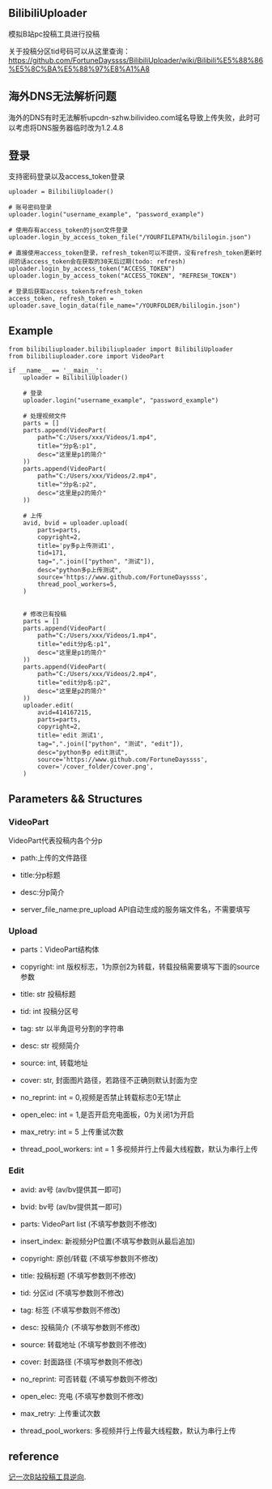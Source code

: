## BilibiliUploader
模拟B站pc投稿工具进行投稿

关于投稿分区tid号码可以从这里查询：https://github.com/FortuneDayssss/BilibiliUploader/wiki/Bilibili%E5%88%86%E5%8C%BA%E5%88%97%E8%A1%A8

## 海外DNS无法解析问题

海外的DNS有时无法解析upcdn-szhw.bilivideo.com域名导致上传失败，此时可以考虑将DNS服务器临时改为1.2.4.8

## 登录

支持密码登录以及access_token登录

```
uploader = BilibiliUploader()

# 账号密码登录
uploader.login("username_example", "password_example")

# 使用存有access_token的json文件登录
uploader.login_by_access_token_file("/YOURFILEPATH/bililogin.json")

# 直接使用access_token登录，refresh_token可以不提供，没有refresh_token更新时间的话access_token会在获取的30天后过期(todo: refresh)
uploader.login_by_access_token("ACCESS_TOKEN")
uploader.login_by_access_token("ACCESS_TOKEN", "REFRESH_TOKEN")

# 登录后获取access_token与refresh_token
access_token, refresh_token = uploader.save_login_data(file_name="/YOURFOLDER/bililogin.json")
```

## Example
```
from bilibiliuploader.bilibiliuploader import BilibiliUploader
from bilibiliuploader.core import VideoPart

if __name__ == '__main__':
    uploader = BilibiliUploader()
    
    # 登录
    uploader.login("username_example", "password_example")

    # 处理视频文件
    parts = []
    parts.append(VideoPart(
        path="C:/Users/xxx/Videos/1.mp4",
        title="分p名:p1",
        desc="这里是p1的简介"
    ))
    parts.append(VideoPart(
        path="C:/Users/xxx/Videos/2.mp4",
        title="分p名:p2",
        desc="这里是p2的简介"
    ))
    
    # 上传
    avid, bvid = uploader.upload(
        parts=parts,
        copyright=2,
        title='py多p上传测试1',
        tid=171,
        tag=",".join(["python", "测试"]),
        desc="python多p上传测试",
        source='https://www.github.com/FortuneDayssss',
        thread_pool_workers=5,
    )
    
    
    # 修改已有投稿
    parts = []
    parts.append(VideoPart(
        path="C:/Users/xxx/Videos/1.mp4",
        title="edit分p名:p1",
        desc="这里是p1的简介"
    ))
    parts.append(VideoPart(
        path="C:/Users/xxx/Videos/2.mp4",
        title="edit分p名:p2",
        desc="这里是p2的简介"
    ))
    uploader.edit(
        avid=414167215,
        parts=parts,
        copyright=2,
        title='edit 测试1',
        tag=",".join(["python", "测试", "edit"]),
        desc="python多p edit测试",
        source='https://www.github.com/FortuneDayssss',
        cover='/cover_folder/cover.png',
    )
```

## Parameters && Structures

### VideoPart

VideoPart代表投稿内各个分p

* path:上传的文件路径

* title:分p标题

* desc:分p简介

* server_file_name:pre_upload API自动生成的服务端文件名，不需要填写


### Upload

* parts：VideoPart结构体

* copyright: int 版权标志，1为原创2为转载，转载投稿需要填写下面的source参数

* title: str 投稿标题

* tid: int 投稿分区号

* tag: str 以半角逗号分割的字符串

* desc: str 视频简介

* source: int, 转载地址

* cover: str, 封面图片路径，若路径不正确则默认封面为空

* no_reprint: int = 0,视频是否禁止转载标志0无1禁止

* open_elec: int = 1,是否开启充电面板，0为关闭1为开启

* max_retry: int = 5 上传重试次数

* thread_pool_workers: int = 1 多视频并行上传最大线程数，默认为串行上传


### Edit

* avid: av号 (av/bv提供其一即可)

* bvid: bv号 (av/bv提供其一即可)

* parts: VideoPart list (不填写参数则不修改)

* insert_index: 新视频分P位置(不填写参数则从最后追加)

* copyright: 原创/转载 (不填写参数则不修改)

* title: 投稿标题 (不填写参数则不修改)

* tid: 分区id (不填写参数则不修改)

* tag: 标签 (不填写参数则不修改)

* desc: 投稿简介 (不填写参数则不修改)

* source: 转载地址 (不填写参数则不修改)

* cover: 封面路径 (不填写参数则不修改)

* no_reprint: 可否转载 (不填写参数则不修改)

* open_elec: 充电 (不填写参数则不修改)

* max_retry: 上传重试次数

* thread_pool_workers: 多视频并行上传最大线程数，默认为串行上传


## reference
[记一次B站投稿工具逆向](https://fortunedayssss.github.io/2020/05/20/%E8%AE%B0%E4%B8%80%E6%AC%A1B%E7%AB%99%E6%8A%95%E7%A8%BF%E5%B7%A5%E5%85%B7%E9%80%86%E5%90%91.html). 
